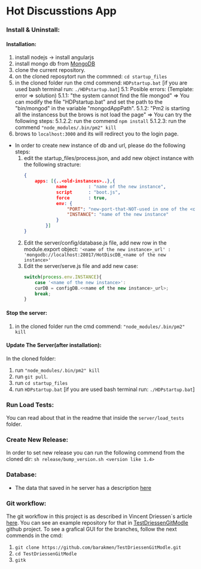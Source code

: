 # Hot Discusstions App

### Install & Uninstall:
#### Installation:

1. install nodejs -> install angularjs
2. install mongo db from [MongoDB](https://www.mongodb.com/)
3. clone the current repository.
4. on the cloned reposytort run the commned: `cd startup_files`
5. in the cloned folder run the cmd commend: `HDPstartup.bat` [if you are used bash terminal run: `./HDPstartup.bat`]
    5.1: Posible errors: (Template: error => solution)
        5.1.1: "the system cannot find the file mongod" => You can modify the file "HDPstartup.bat" and set the path to the "bin/mongod" in the variable "mongodAppPath".
        5.1.2: "Pm2 is starting all the instancess but the brows is not load the page" => You can try the following steps:
            5.1.2.2: run the commend `npm install`
            5.1.2.3: run the commend `"node_modules/.bin/pm2" kill`
6. brows to `localhost:3000` and its will redirect you to the login page.

* In order to create new instance of db and url, please do the following steps:
    1. edit the startup_files/process.json, and add new object instance with the following stracture:
        ```json
        {
            apps: [{..<old-instances>..},{
                    name        : "name of the new instance",
                    script      : "boot.js",
                    force 		: true,
                    env: {
                        "PORT": "new-port-that-NOT-used in one of the <old instances>",
                        "INSTANCE": "name of the new instance"
                    }
                }]
        }
        ```
    2. Edit the server/config/database.js file, add new row in the module.export object:
            `'<name of the new instance>_url' : 'mongodb://localhost:28017/HotDiscDB_<name of the new instance>'`
    3. Edit the server/serve.js file and add new case:
        ```javascript
        switch(process.env.INSTANCE){
            case '<name of the new instance>':
            curDB = configDB.<<name of the new instance>_url>;
            break;
        }
        ```

#### Stop the server:

1. in the cloned folder run the cmd commend: `"node_modules/.bin/pm2" kill`


#### Update The Server(after installation):

In the cloned folder:

1. run `"node_modules/.bin/pm2" kill`
2. run `git pull`.
3. run `cd startup_files`
4. run `HDPstartup.bat`  [if you are used bash terminal run: `./HDPstartup.bat`]


### Run Load Tests:
You can read about that in the readme that inside the `server/load_tests` folder.


### Create New Release:
In order to set new release you can run the following commend from the cloned dir: `sh release/bump_version.sh <version like 1.4>`


### Database:
* The data that saved in he server has a description [here](https://docs.google.com/document/d/1apbMwGAUWCuJoToCxUBUX-NPAr0gVeP1hmBYHStxDFE/edit?usp=sharing)


### Git workflow:
The git workflow in this project is as described in Vincent Driessen`s article [here](http://nvie.com/posts/a-successful-git-branching-model/).
You can see an example repository for that in [TestDriessenGitModle](https://github.com/barakmen/TestDriessenGitModle) github project.
To see a grafical GUI for the branches, follow the next commends in the cmd:
1. `git clone https://github.com/barakmen/TestDriessenGitModle.git`
2. `cd TestDriessenGitModle`
3. `gitk`


